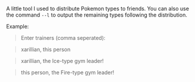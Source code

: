 A little tool I used to distribute Pokemon types to friends. You can also use the command `--l` to output the remaining types following the distribution.

Example:
> Enter trainers (comma seperated):

> xarillian, this person

> xarillian, the Ice-type gym leader!

> this person, the Fire-type gym leader!
